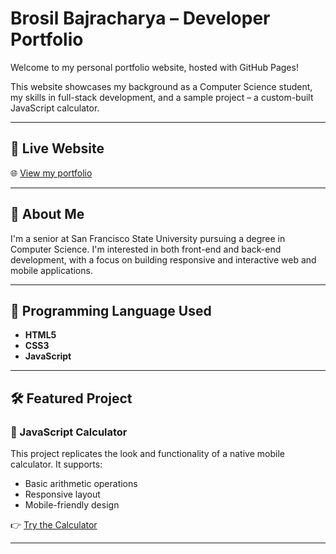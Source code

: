 
# Brosil Bajracharya – Developer Portfolio

Welcome to my personal portfolio website, hosted with GitHub Pages!

This website showcases my background as a Computer Science student, my skills in full-stack development, and a sample project – a custom-built JavaScript calculator.

---

## 🔗 Live Website

🌐 [View my portfolio](https://brosil01.github.io/portfolio/)

---

## 🧠 About Me

I'm a senior at San Francisco State University pursuing a degree in Computer Science. I'm interested in both front-end and back-end development, with a focus on building responsive and interactive web and mobile applications.

---

## 🚀 Programming Language Used

- **HTML5**
- **CSS3**
- **JavaScript**


---

## 🛠️ Featured Project

### 🔢 JavaScript Calculator

This project replicates the look and functionality of a native mobile calculator. It supports:
- Basic arithmetic operations
- Responsive layout
- Mobile-friendly design

👉 [Try the Calculator](https://brosil01.github.io/portfolio/calculator/index.html)

---
